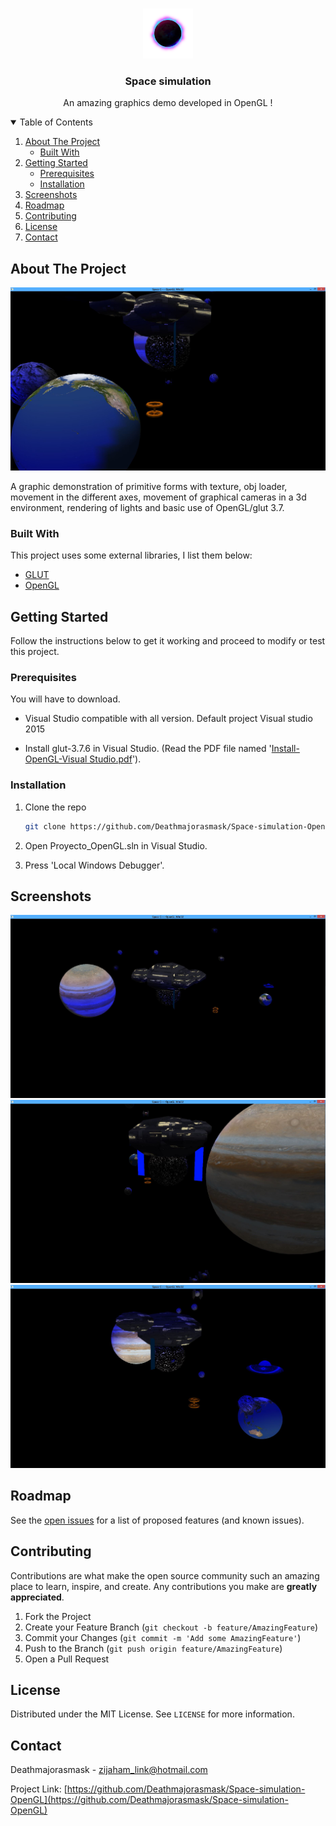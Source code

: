<!-- HEADER -->
<br />
<p align="center">
 <a href="https://github.com/Deathmajorasmask/Space-simulation-OpenGL">
    <img src="Images/Space.png" alt="Logo" width="80" height="80">
 </a>

  <h3 align="center">Space simulation</h3>

  <p align="center">
   An amazing graphics demo developed in OpenGL !
    <br />
  </p>
</p>

<!-- TABLE OF CONTENTS -->
<details open="open">
  <summary>Table of Contents</summary>
  <ol>
    <li>
      <a href="#about-the-project">About The Project</a>
      <ul>
        <li><a href="#built-with">Built With</a></li>
      </ul>
    </li>
    <li>
      <a href="#getting-started">Getting Started</a>
      <ul>
        <li><a href="#prerequisites">Prerequisites</a></li>
        <li><a href="#installation">Installation</a></li>
      </ul>
    </li>
    <li><a href="#screenshots">Screenshots</a></li>
    <li><a href="#roadmap">Roadmap</a></li>
    <li><a href="#contributing">Contributing</a></li>
    <li><a href="#license">License</a></li>
    <li><a href="#contact">Contact</a></li>
  </ol>
</details>


<!-- ABOUT THE PROJECT -->
## About The Project

[![Product Name Screen Shot][screenshot]](https://github.com/Deathmajorasmask/Space-simulation-OpenGL)

A graphic demonstration of primitive forms with texture, obj loader, movement in the different axes, movement of graphical cameras in a 3d environment, rendering of lights and basic use of OpenGL/glut 3.7.

### Built With

This project uses some external libraries, I list them below:
* [GLUT](https://user.xmission.com/~nate/glut.html)
* [OpenGL](https://www.opengl.org)



<!-- GETTING STARTED -->
## Getting Started

Follow the instructions below to get it working and proceed to modify or test this project.

### Prerequisites

You will have to download.
* Visual Studio compatible with all version. Default project Visual studio 2015

* Install glut-3.7.6 in Visual Studio. (Read the PDF file named '[Install-OpenGL-Visual Studio.pdf](https://github.com/Deathmajorasmask/Space-simulation-OpenGL/blob/main/Install-OpenGL-Visual%20Studio.pdf)').

### Installation

1. Clone the repo
   ```sh
   git clone https://github.com/Deathmajorasmask/Space-simulation-OpenGL.git
   ```
2. Open Proyecto_OpenGL.sln in Visual Studio.

3. Press 'Local Windows Debugger'.



## Screenshots
![Product Name Screen Shot][screenshot01]
![Product Name Screen Shot][screenshot02]
![Product Name Screen Shot][screenshot03]




<!-- ROADMAP -->
## Roadmap

See the [open issues](https://github.com/Deathmajorasmask/Space-simulation-OpenGL/issues) for a list of proposed features (and known issues).



<!-- CONTRIBUTING -->
## Contributing

Contributions are what make the open source community such an amazing place to learn, inspire, and create. Any contributions you make are **greatly appreciated**.

1. Fork the Project
2. Create your Feature Branch (`git checkout -b feature/AmazingFeature`)
3. Commit your Changes (`git commit -m 'Add some AmazingFeature'`)
4. Push to the Branch (`git push origin feature/AmazingFeature`)
5. Open a Pull Request



<!-- LICENSE -->
## License

Distributed under the MIT License. See `LICENSE` for more information.



<!-- CONTACT -->
## Contact

Deathmajorasmask - zijaham_link@hotmail.com

Project Link: [https://github.com/Deathmajorasmask/Space-simulation-OpenGL](https://github.com/Deathmajorasmask/Space-simulation-OpenGL)




<!-- MARKDOWN LINKS & IMAGES -->
[screenshot]: Images/Screen02_Space.JPG
[screenshot01]: Images/Screen01_Space.JPG
[screenshot02]: Images/Screen03_Space.JPG
[screenshot03]: Images/Screen04_Space.JPG
